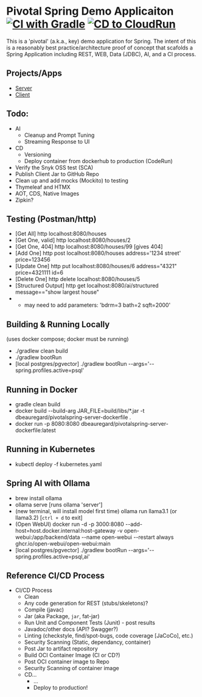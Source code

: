 # Pivotal Spring Demo Applicaiton [![CI with Gradle](https://github.com/dbeauregard/pivotalspring/actions/workflows/CI-gradle.yml/badge.svg?branch=main)](https://github.com/dbeauregard/pivotalspring/actions/workflows/CI-gradle.yml) [![CD to CloudRun](https://github.com/dbeauregard/pivotalspring/actions/workflows/CD-CloudRun.yaml/badge.svg?branch=main)](https://github.com/dbeauregard/pivotalspring/actions/workflows/CD-CloudRun.yaml)
This is a 'pivotal' (a.k.a., key) demo application for Spring.
The intent of this is a reasonably best practice/architecture proof of concept that 
scafolds a Spring Application including REST, WEB, Data (JDBC), AI, and a CI process.

## Projects/Apps
- [Server](server)
- [Client](client)

## Todo:
- AI
    - Cleanup and Prompt Tuning
    - Streaming Response to UI
- CD
    - Versioning
    - Deploy container from dockerhub to production (CodeRun)
- Verify the Snyk OSS test (SCA)
- Publish Client Jar to GitHub Repo
- Clean up and add mocks (Mockito) to testing
- Thymeleaf and HTMX
- AOT, CDS, Native Images
- Zipkin?

## Testing (Postman/http)
- [Get All] http localhost:8080/houses
- [Get One, valid] http localhost:8080/houses/2
- [Get One, 404] http localhost:8080/houses/99 [gives 404]
- [Add One] http post localhost:8080/houses address='1234 street' price=123456
- [Update One] http put localhost:8080/houses/6 address="4321" price=4321111 id=6
- [Delete One] http delete localhost:8080/houses/5
- [Structured Output] http get localhost:8080/ai/structured message=="show largest house"
- * may need to add parameters: 'bdrm=3 bath=2 sqft=2000'

## Building & Running Locally
(uses docker compose; docker must be running)
- ./gradlew clean build
- ./gradlew bootRun 
- [local postgres/pgvector] ./gradlew bootRun --args='--spring.profiles.active=psql'

## Running in Docker
- gradle clean build
- docker build --build-arg JAR_FILE=build/libs/\*.jar -t dbeauregard/pivotalspring-server-dockerfile .
- docker run -p 8080:8080 dbeauregard/pivotalspring-server-dockerfile:latest

## Running in Kubernetes
- kubectl deploy -f kubernetes.yaml

## Spring AI with Ollama
- brew install ollama
- ollama serve [runs ollama 'server']
- (new terminal, will install model first time) ollama run llama3.1 (or llama3.2) [`ctrl + d` to exit]
- (Open WebUI) docker run -d -p 3000:8080 --add-host=host.docker.internal:host-gateway -v open-webui:/app/backend/data --name open-webui --restart always ghcr.io/open-webui/open-webui:main
- [local postgres/pgvector] ./gradlew bootRun --args='--spring.profiles.active=psql,ai'

## Reference CI/CD Process
- CI/CD Process
    - Clean
    - Any code generation for REST (stubs/skeletons)?
    - Compile (javac)
    - Jar (aka Package, `jar`, fat-jar)
    - Run Unit and Component Tests (Junit) - post results
    - Javadoc/other docs (API? Swagger?)
    - Linting (checkstyle, find/spot-bugs, code coverage [JaCoCo], etc.)
    - Security Scanning (Static, dependancy, container)
    - Post Jar to artifact repository
    - Build OCI Container Image (CI or CD?)
    - Post OCI container image to Repo
    - Security Scanning of container image 
    - CD...
        - ...
        - Deploy to production!
